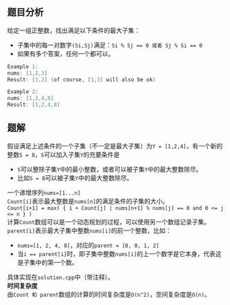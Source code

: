 ## 题目分析
给定一组正整数，找出满足以下条件的最大子集：
- 子集中的每一对数字`(Si,Sj)`满足：`Si % Sj == 0 或者 Sj % Si == 0`
- 如果有多个答案，任何一个都可以。

```cpp
Example 1:
nums: [1,2,3]
Result: [1,2] (of course, [1,3] will also be ok)

Example 2:
nums: [1,2,4,8]
Result: [1,2,4,8]
```
## 题解
假设满足上述条件的一个子集（不一定是最大子集）为`Y = [1,2,4]`，有一个新的整数`S = 8`，`S`可以加入子集`Y`的充要条件是
- `S`可以整除子集`Y`中的最小整数，或者可以被子集`Y`中的最大整数除尽。
- 比如`S = 8`可以被子集`Y`中的最大整数除尽。

一个递增序列`nums=[1...n]`  
`Count[i]`表示最大整数是`nums[n]`的满足条件的子集的大小。  
`Count[i+1] = max( { 1 + Count[j] | nums[n+1] % nums[j] == 0 and 0 <= j <= n } )`  
计算`Count`数组可以是一个动态规划的过程，可以使用另一个数组记录子集。  
`parent[i]`表示最大子集中整数`nums[i]`的前一个整数，比如：  
- `nums=[1, 2, 4, 8]`，对应的`parent = [0, 0, 1, 2]`  
- 当`i == parent[i]`时，即子集中整数`nums[i]`的上一个数字是它本身，代表这是子集中的第一个数。

具体实现在`solution.cpp`中（带注释）。  
**时间复杂度**  
由`Count 和 parent`数组的计算的时间复杂度是`O(n^2)`，空间复杂度是`O(n)`。
